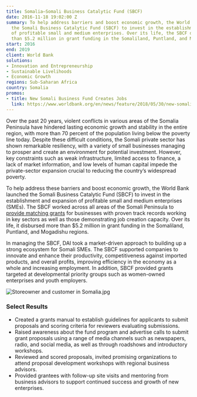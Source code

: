 ```yaml
---
title: Somalia—Somali Business Catalytic Fund (SBCF)
date: 2016-11-18 19:02:00 Z
summary: To help address barriers and boost economic growth, the World Bank launched
  the Somali Business Catalytic Fund (SBCF) to invest in the establishment and expansion
  of profitable small and medium enterprises. Over its life, the SBCF disbursed more
  than $5.2 million in grant funding in the Somaliland, Puntland, and Mogadishu regions.
start: 2016
end: 2019
client: World Bank
solutions:
- Innovation and Entrepreneurship
- Sustainable Livelihoods
- Economic Growth
regions: Sub-Saharan Africa
country: Somalia
promos:
- title: New Somali Business Fund Creates Jobs
  link: https://www.worldbank.org/en/news/feature/2018/05/30/new-somali-business-fund-creates-jobs
---
```


Over the past 20 years, violent conflicts in various areas of the Somalia Peninsula have hindered lasting economic growth and stability in the entire region, with more than 70 percent of the population living below the poverty line today. Despite these difficult conditions, the Somali private sector has shown remarkable resiliency, with a variety of small businesses managing to prosper and create an environment for potential investment. However, key constraints such as weak infrastructure, limited access to finance, a lack of market information, and low levels of human capital impede the private-sector expansion crucial to reducing the country’s widespread poverty.

To help address these barriers and boost economic growth, the World Bank launched the Somali Business Catalytic Fund (SBCF) to invest in the establishment and expansion of profitable small and medium enterprises (SMEs). The SBCF worked across all areas of the Somali Peninsula to [provide matching grants](http://www.worldbank.org/en/news/feature/2018/05/30/new-somali-business-fund-creates-jobs) for businesses with proven track records working in key sectors as well as those demonstrating job creation capacity. Over its life, it disbursed more than $5.2 million in grant funding in the Somaliland, Puntland, and Mogadishu regions.

In managing the SBCF, DAI took a market-driven approach to building up a strong ecosystem for Somali SMEs. The SBCF supported companies to innovate and enhance their productivity, competitiveness against imported products, and overall profits, improving efficiency in the economy as a whole and increasing employment. In addition, SBCF provided grants targeted at developmental priority groups such as women-owned enterprises and youth employers.

![Storeowner and customer in Somalia.jpg](/uploads/SBCF_photo.jpg)

### Select Results

* Created a grants manual to establish guidelines for applicants to submit proposals and scoring criteria for reviewers evaluating submissions.
* Raised awareness about the fund program and advertise calls to submit grant proposals using a range of media channels such as newspapers, radio, and social media, as well as through roadshows and introductory workshops.
* Reviewed and scored proposals, invited promising organizations to attend proposal development workshops with regional business advisors.
* Provided grantees with follow-up site visits and mentoring from business advisors to support continued success and growth of new enterprises.